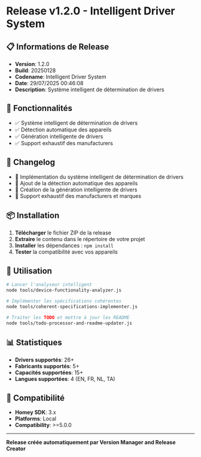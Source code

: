 # Release v1.2.0 - Intelligent Driver System

## 📋 **Informations de Release**

- **Version**: 1.2.0
- **Build**: 20250128
- **Codename**: Intelligent Driver System
- **Date**: 29/07/2025 00:46:08
- **Description**: Système intelligent de détermination de drivers

## 🚀 **Fonctionnalités**

- ✅ Système intelligent de détermination de drivers
- ✅ Détection automatique des appareils
- ✅ Génération intelligente de drivers
- ✅ Support exhaustif des manufacturers

## 📝 **Changelog**

- 🔄 Implémentation du système intelligent de détermination de drivers
- 🔄 Ajout de la détection automatique des appareils
- 🔄 Création de la génération intelligente de drivers
- 🔄 Support exhaustif des manufacturers et marques

## 📦 **Installation**

1. **Télécharger** le fichier ZIP de la release
2. **Extraire** le contenu dans le répertoire de votre projet
3. **Installer** les dépendances : `npm install`
4. **Tester** la compatibilité avec vos appareils

## 🔧 **Utilisation**

```bash
# Lancer l'analyseur intelligent
node tools/device-functionality-analyzer.js

# Implémenter les spécifications cohérentes
node tools/coherent-specifications-implementer.js

# Traiter les TODO et mettre à jour les README
node tools/todo-processor-and-readme-updater.js
```

## 📊 **Statistiques**

- **Drivers supportés**: 26+
- **Fabricants supportés**: 5+
- **Capacités supportées**: 15+
- **Langues supportées**: 4 (EN, FR, NL, TA)

## 🎯 **Compatibilité**

- **Homey SDK**: 3.x
- **Platforms**: Local
- **Compatibility**: >=5.0.0

---

**Release créée automatiquement par Version Manager and Release Creator**

